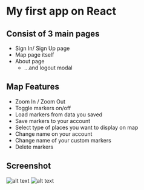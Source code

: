 # My first app on React
## Consist of 3 main pages
* Sign In/ Sign Up page
* Map page itself
* About page
  * ...and logout modal

## Map Features
* Zoom In / Zoom Out
* Toggle markers on/off
* Load markers from data you saved
* Save markers to your account
* Select type of places you want to display on map
* Change name on your account
* Change name of your custom markers
* Delete markers
## Screenshot
![alt text](https://picua.org/images/2019/06/29/39ec4cb385d4f0286be43949ff58cbad.png)
![alt text](https://picua.org/images/2019/06/29/e456f4de7ab5f70cf63ae97c559e739e.png)
